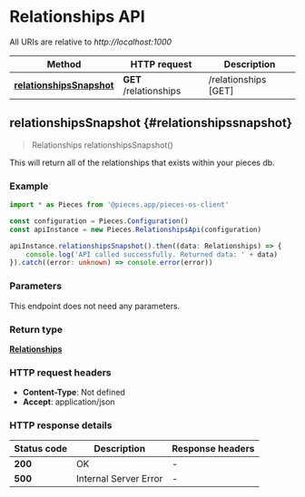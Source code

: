 # Relationships API

All URIs are relative to *http://localhost:1000*

Method | HTTP request | Description
------------- | ------------- | -------------
[**relationshipsSnapshot**](RelationshipsApi#relationshipssnapshot) | **GET** /relationships | /relationships [GET]


## **relationshipsSnapshot** {#relationshipssnapshot}
> Relationships relationshipsSnapshot()

This will return all of the relationships that exists within your pieces db.

### Example

```typescript
import * as Pieces from '@pieces.app/pieces-os-client'

const configuration = Pieces.Configuration()
const apiInstance = new Pieces.RelationshipsApi(configuration)

apiInstance.relationshipsSnapshot().then((data: Relationships) => {
    console.log('API called successfully. Returned data: ' + data)
}).catch((error: unknown) => console.error(error))
```

### Parameters
This endpoint does not need any parameters.


### Return type

[**Relationships**](../models/Relationships)

### HTTP request headers

- **Content-Type**: Not defined
- **Accept**: application/json


### HTTP response details
| Status code | Description | Response headers
|-------------|-------------|------------------
**200** | OK |  -  |
**500** | Internal Server Error |  -  |


